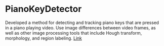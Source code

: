 # PianoKeyDetector
Developed a method for detecting and tracking piano keys that are pressed in a piano playing video. Use image differences between video frames, as well as other image processing tools that include Hough transform, morphology, and region labeling.
[Link](https://goo.gl/y0xiqE)
